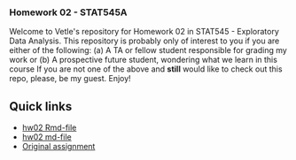 ### Homework 02 - STAT545A

Welcome to Vetle's repository for Homework 02 in STAT545 - Exploratory Data Analysis. This repository is probably only of interest to you if you are either of the following:
(a) A TA or fellow student responsible for grading my work or
(b) A prospective future student, wondering what we learn in this course
If you are not one of the above and **still** would like to check out this repo, please, be my guest. Enjoy!

## Quick links

- [hw02 Rmd-file](hw02_gapminder.Rmd)
- [hw02 md-file](hw02_gapminder.md)
- [Original assignment](http://stat545.com/Classroom/assignments/hw02/hw02.html)
